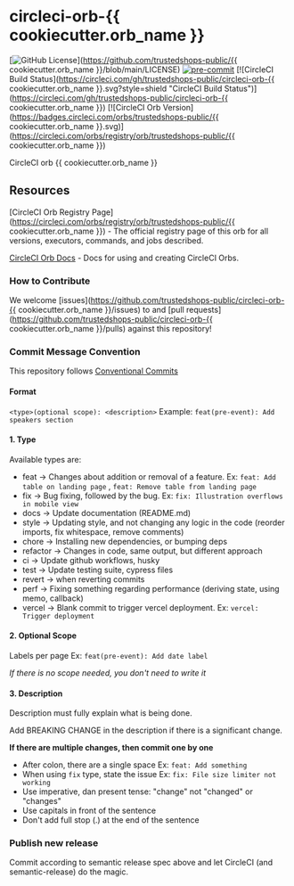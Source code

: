 circleci-orb-{{ cookiecutter.orb_name }}
===
[![GitHub License](https://img.shields.io/badge/license-MIT-lightgrey.svg)](https://github.com/trustedshops-public/{{ cookiecutter.orb_name }}/blob/main/LICENSE)
[![pre-commit](https://img.shields.io/badge/%E2%9A%93%20%20pre--commit-enabled-success)](https://pre-commit.com/)
[![CircleCI Build Status](https://circleci.com/gh/trustedshops-public/circleci-orb-{{ cookiecutter.orb_name }}.svg?style=shield "CircleCI Build Status")](https://circleci.com/gh/trustedshops-public/circleci-orb-{{ cookiecutter.orb_name }})
[![CircleCI Orb Version](https://badges.circleci.com/orbs/trustedshops-public/{{ cookiecutter.orb_name }}.svg)](https://circleci.com/orbs/registry/orb/trustedshops-public/{{ cookiecutter.orb_name }})

CircleCI orb {{ cookiecutter.orb_name }}

## Resources

[CircleCI Orb Registry Page](https://circleci.com/orbs/registry/orb/trustedshops-public/{{ cookiecutter.orb_name }}) - The official registry page of this
orb for all versions, executors, commands, and jobs described.

[CircleCI Orb Docs](https://circleci.com/docs/2.0/orb-intro/#section=configuration) - Docs for using and creating
CircleCI Orbs.

### How to Contribute

We welcome [issues](https://github.com/trustedshops-public/circleci-orb-{{ cookiecutter.orb_name }}/issues) to
and [pull requests](https://github.com/trustedshops-public/circleci-orb-{{ cookiecutter.orb_name }}/pulls) against this repository!

### Commit Message Convention

This repository follows [Conventional Commits](https://www.conventionalcommits.org/en/v1.0.0/)

#### Format

`<type>(optional scope): <description>`
Example: `feat(pre-event): Add speakers section`

#### 1. Type

Available types are:

- feat → Changes about addition or removal of a feature. Ex: `feat: Add table on landing page`
  , `feat: Remove table from landing page`
- fix → Bug fixing, followed by the bug. Ex: `fix: Illustration overflows in mobile view`
- docs → Update documentation (README.md)
- style → Updating style, and not changing any logic in the code (reorder imports, fix whitespace, remove comments)
- chore → Installing new dependencies, or bumping deps
- refactor → Changes in code, same output, but different approach
- ci → Update github workflows, husky
- test → Update testing suite, cypress files
- revert → when reverting commits
- perf → Fixing something regarding performance (deriving state, using memo, callback)
- vercel → Blank commit to trigger vercel deployment. Ex: `vercel: Trigger deployment`

#### 2. Optional Scope

Labels per page Ex: `feat(pre-event): Add date label`

*If there is no scope needed, you don't need to write it*

#### 3. Description

Description must fully explain what is being done.

Add BREAKING CHANGE in the description if there is a significant change.

**If there are multiple changes, then commit one by one**

- After colon, there are a single space Ex: `feat: Add something`
- When using `fix` type, state the issue Ex: `fix: File size limiter not working`
- Use imperative, dan present tense: "change" not "changed" or "changes"
- Use capitals in front of the sentence
- Don't add full stop (.) at the end of the sentence

### Publish new release

Commit according to semantic release spec above and let CircleCI (and semantic-release) do the magic.
